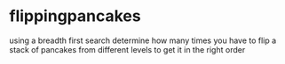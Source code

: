 # flippingpancakes
using a breadth first search determine how many times you have to flip a stack of pancakes from different levels to get it in the right order
